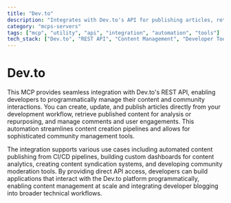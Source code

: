 ```yaml
---
title: "Dev.to"
description: "Integrates with Dev.to's API for publishing articles, retrieving content, and managing user interactions on the platform."
category: "mcps-servers"
tags: ["mcp", "utility", "api", "integration", "automation", "tools"]
tech_stack: ["Dev.to", "REST API", "Content Management", "Developer Tools", "Community Platforms"]
---
```


# Dev.to

This MCP provides seamless integration with Dev.to's REST API, enabling developers to programmatically manage their content and community interactions. You can create, update, and publish articles directly from your development workflow, retrieve published content for analysis or repurposing, and manage comments and user engagements. This automation streamlines content creation pipelines and allows for sophisticated community management tools.

The integration supports various use cases including automated content publishing from CI/CD pipelines, building custom dashboards for content analytics, creating content syndication systems, and developing community moderation tools. By providing direct API access, developers can build applications that interact with the Dev.to platform programmatically, enabling content management at scale and integrating developer blogging into broader technical workflows.

